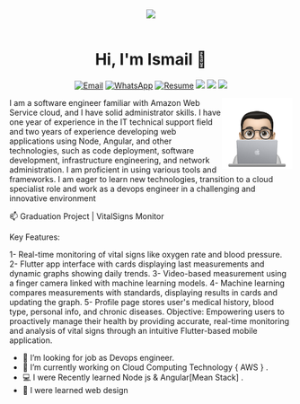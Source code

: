<div align="center">
<img src="https://i.imgur.com/8MupZHY.gif" width="400px" align="center" /> 
</div>

<br>


<h1 align="center">Hi, I'm Ismail 👋</h1>

<p align="center">
<a href="mailto:esmailhelal78@gmail.com" target="_blank"><img src="https://img.shields.io/badge/-Gmail-c14438?style=flat-square&logo=Gmail&logoColor=white" alt="Email"></a> 
  <a href="https://wa.me/message/B7IIP2I2MNPGM1"target="_blank"><img src="https://img.shields.io/badge/-WhatsApp-181717?style=flat-square&logo=WhatsApp" alt="WhatsApp"></a> <a href="https://drive.google.com/file/d/1bPXrPfp738V69dEN2PIpMkQ4Buod70Xg/view?usp=sharing"><img src="https://img.shields.io/badge/-Resume-181717?style=flat-square&logo=Resume" alt="Resume"></a> <a href="https://www.facebook.com/esmail.helal.144/"><img src="https://img.shields.io/badge/facebook-%230177B5?style=flat&logo=facebook&logoColor=white"/></a>  <a href="https://www.linkedin.com/in/ismailmhelal"><img src="https://img.shields.io/badge/linkedin-%230177B5?style=flat&logo=linkedin&logoColor=white"/></a> <a href="https://twitter.com/IsmailHelal11"><img src="https://img.shields.io/badge/twitter-%231FA1F1?style=flat&logo=twitter&logoColor=white"/></a>  
</p>

<img src="https://github.com/ismail116/ismail116/blob/main/profile-img.png" align="right" width="25%"/>

I am a software engineer familiar with Amazon Web Service cloud, and I have solid administrator skills. I have one year of experience in the IT technical support field and two years of experience developing web applications using Node, Angular, and other technologies, such as code deployment, software development, infrastructure engineering, and network administration. I am proficient in using various tools and frameworks. I am eager to learn new technologies, transition to a cloud specialist role
and work as a devops engineer in a challenging and innovative environment

📫 Graduation Project | VitalSigns Monitor

Key Features:

1- Real-time monitoring of vital signs like oxygen rate and blood pressure.
2- Flutter app interface with cards displaying last measurements and dynamic graphs showing daily trends.
3- Video-based measurement using a finger camera linked with machine learning models.
4- Machine learning compares measurements with standards, displaying results in cards and updating the graph.
5- Profile page stores user's medical history, blood type, personal info, and chronic diseases.
Objective:
Empowering users to proactively manage their health by providing accurate, real-time monitoring and analysis of vital signs through an intuitive Flutter-based mobile application.

- 🤔 I’m looking for job as Devops engineer. 
- 🔭 I’m currently working on Cloud Computing Technology { AWS } .
- 💻 I were Recently learned  Node js & Angular[Mean Stack] .
- 🌱 I were learned web design 






<!--
**ismail116/ismail116** is a ✨ _special_ ✨ repository because its `README.md` (this file) appears on your GitHub profile.

Here are some ideas to get you started:

- 🔭 I’m currently working on ...
- 🌱 I’m currently learning ...
- 👯 I’m looking to collaborate on ...
- 🤔 I’m looking for help with ...
- 💬 Ask me about ...
- 📫 How to reach me: ...
- 😄 Pronouns: ...
- ⚡ Fun fact: ...
-->
